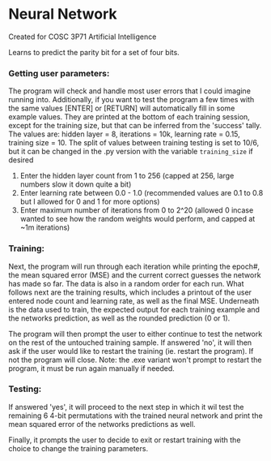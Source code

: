 # Neural Network
Created for COSC 3P71 Artificial Intelligence

Learns to predict the parity bit for a set of four bits.

### Getting user parameters: 
		
The program will check and handle most user errors that I could imagine running into.
Additionally, if you want to test the program a few times with the same values [ENTER] or [RETURN] will automatically fill in some example values. They are printed at the bottom of each training session, except for the training size, but that can be inferred from the 'success' tally. The values are:  hidden layer = 8, iterations = 10k, learning rate = 0.15, training size = 10. The split of values between training testing is set to 10/6, but it can be changed in the .py version with the variable `training_size` if desired 

1. Enter the hidden layer count from 1 to 256 (capped at 256, large numbers slow it down quite a bit)
2. Enter learning rate between 0.0 - 1.0 (recommended values are 0.1 to 0.8 but I allowed for 0 and 1 for more options)
3. Enter maximum number of iterations from 0 to 2^20 (allowed 0 incase wanted to see how the random weights would perform, and capped at ~1m iterations)
	
### Training:	

Next, the program will run through each iteration while printing the epoch#, the mean squared error (MSE) and the current correct guesses the network has made so far. The data is also in a random order for each run. What follows next are the training results, which includes a printout of the user entered node count and  learning rate, as well as the final MSE. Underneath is the data used to train, the expected output for each training example and the networks prediction, as well as the rounded prediction (0 or 1).

The program will then prompt the user to either continue to test the network on the rest of the untouched training sample. If answered 'no', it will then ask if the user would like to restart the training (ie. restart the program). If not the program will close. Note: the .exe variant won't prompt to restart the program, it must be run again manually if needed.

### Testing: 

If answered 'yes', it will proceed to the next step in which it wil test the remaining 6 4-bit permutations with the trained neural network and print the mean squared error of the networks predictions as well. 

Finally, it prompts the user to decide to exit or restart training with the choice to change the training parameters.
